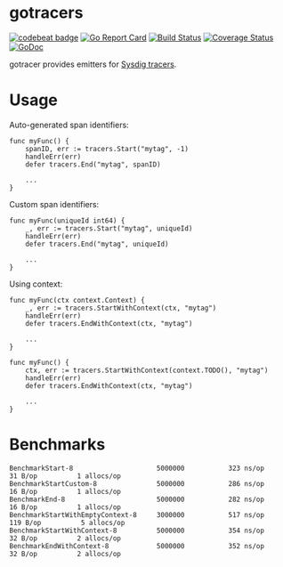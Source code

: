 # gotracers

[![codebeat badge](https://codebeat.co/badges/95dc70af-969e-404e-954f-42bcf337725b)](https://codebeat.co/projects/github-com-pavel-paulau-gotracers)
[![Go Report Card](https://goreportcard.com/badge/github.com/pavel-paulau/gotracers)](https://goreportcard.com/report/github.com/pavel-paulau/gotracers)
[![Build Status](https://travis-ci.org/pavel-paulau/gotracers.svg?branch=master)](https://travis-ci.org/pavel-paulau/gotracers)
[![Coverage Status](https://coveralls.io/repos/github/pavel-paulau/gotracers/badge.svg?branch=master)](https://coveralls.io/github/pavel-paulau/gotracers?branch=master)
[![GoDoc](https://godoc.org/github.com/pavel-paulau/gotracers?status.svg)](https://godoc.org/github.com/pavel-paulau/gotracers)

gotracer provides emitters for [Sysdig tracers](https://github.com/draios/sysdig/wiki/Tracers).

# Usage

Auto-generated span identifiers:

```
func myFunc() {
	spanID, err := tracers.Start("mytag", -1)
	handleErr(err)
	defer tracers.End("mytag", spanID)

	...
}
```

Custom span identifiers:

```
func myFunc(uniqueId int64) {
	_, err := tracers.Start("mytag", uniqueId)
	handleErr(err)
	defer tracers.End("mytag", uniqueId)

	...
}
```

Using context:

```
func myFunc(ctx context.Context) {
	_, err := tracers.StartWithContext(ctx, "mytag")
	handleErr(err)
	defer tracers.EndWithContext(ctx, "mytag")

	...
}

```

```
func myFunc() {
	ctx, err := tracers.StartWithContext(context.TODO(), "mytag")
	handleErr(err)
	defer tracers.EndWithContext(ctx, "mytag")

	...
}

```
# Benchmarks

```
BenchmarkStart-8                   	 5000000	       323 ns/op	      31 B/op	       1 allocs/op
BenchmarkStartCustom-8             	 5000000	       286 ns/op	      16 B/op	       1 allocs/op
BenchmarkEnd-8                     	 5000000	       282 ns/op	      16 B/op	       1 allocs/op
BenchmarkStartWithEmptyContext-8   	 3000000	       517 ns/op	     119 B/op	       5 allocs/op
BenchmarkStartWithContext-8        	 5000000	       354 ns/op	      32 B/op	       2 allocs/op
BenchmarkEndWithContext-8          	 5000000	       352 ns/op	      32 B/op	       2 allocs/op
```
